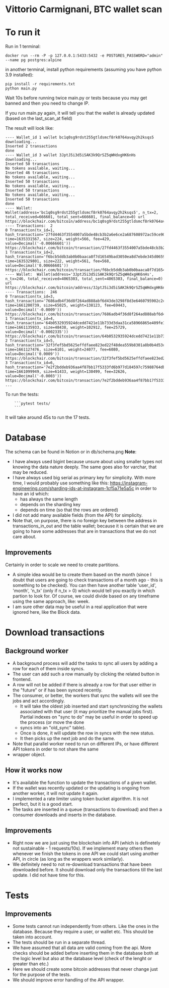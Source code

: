 # Vittorio Carmignani, BTC wallet scan

# To run it
Run in 1 terminal:
    
```
docker run --rm -P -p 127.0.0.1:5433:5432 -e POSTGRES_PASSWORD="admin" --name pg postgres:alpine
```

in another terminal, install python requirements (assuming you have python 3.9 installed):
    
```
pip install -r requirements.txt
python main.py
```

Wait 10s before running twice main.py or tests because you may get banned and then you need to change IP. 

If you run main.py again, it will tell you that the wallet is already updated (based on the last_scan_at field)

The result will look like:
```
---- Wallet_id 1 wallet bc1q0sg9rdst255gtldsmcf8rk0764avqy2h2ksqs5 downloading...
Inserted 2 transactions
done
---- Wallet_id 3 wallet 3JptJ5i3d5iSAK3k9QrSZ5qWHdxgHK6nHs downloading...
Inserted 50 transactions
No tokens available, waiting...
Inserted 46 transactions
No tokens available, waiting...
Inserted 50 transactions
No tokens available, waiting...
Inserted 50 transactions
No tokens available, waiting...
Inserted 50 transactions
done
---- Wallet:  Wallet(address='bc1q0sg9rdst255gtldsmcf8rk0764avqy2h2ksqs5', n_tx=2, total_received=666601, total_sent=666601, final_balance=0) url https://blockchair.com/bitcoin/address/bc1q0sg9rdst255gtldsmcf8rk0764avqy2h2ksqs5
---- Transactions:  2
0 Transaction(tx_id=1, hash_transaction='27fd4463f3554007a5bde48cb3b2a6e6ce2a687608972ac59ce904bb9cb43191', time=1635331567, size=224, weight=566, fee=429, value=Decimal('-0.00666601')) https://blockchair.com/bitcoin/transaction/27fd4463f3554007a5bde48cb3b2a6e6ce2a687608972ac59ce904bb9cb43191
1 Transaction(tx_id=2, hash_transaction='f6bcb5ddb3ab0b0baaca8f7d16549bad3050ea8d7ebde345d0659777d48f8262', time=1635329801, size=222, weight=561, fee=568, value=Decimal('0.00666601')) https://blockchair.com/bitcoin/transaction/f6bcb5ddb3ab0b0baaca8f7d16549bad3050ea8d7ebde345d0659777d48f8262
---- Wallet:  Wallet(address='3JptJ5i3d5iSAK3k9QrSZ5qWHdxgHK6nHs', n_tx=246, total_received=4065303, total_sent=4065303, final_balance=0) url https://blockchair.com/bitcoin/address/3JptJ5i3d5iSAK3k9QrSZ5qWHdxgHK6nHs
---- Transactions:  246
0 Transaction(tx_id=3, hash_transaction='7686adb4f36d8f264ad888abf6d43de3298f8d3e6460795902c2c3db86e07a4a', time=1661200739, size=65025, weight=138123, fee=69443, value=Decimal('-0.0009')) https://blockchair.com/bitcoin/transaction/7686adb4f36d8f264ad888abf6d43de3298f8d3e6460795902c2c3db86e07a4a
1 Transaction(tx_id=4, hash_transaction='64b0532935924dcedd7421e11b733d3daa31ca58966865e409fe15e6059ffa05', time=1661135933, size=48438, weight=102912, fee=25729, value=Decimal('-0.0002335')) https://blockchair.com/bitcoin/transaction/64b0532935924dcedd7421e11b733d3daa31ca58966865e409fe15e6059ffa05
2 Transaction(tx_id=5, hash_transaction='32f3fef5bd5625effdfaee823ed22f48dea559b8301a8b0b4d53c02d2524a3bc', time=1661127476, size=6101, weight=24077, fee=6080, value=Decimal('0.0009')) https://blockchair.com/bitcoin/transaction/32f3fef5bd5625effdfaee823ed22f48dea559b8301a8b0b4d53c02d2524a3bc
3 Transaction(tx_id=6, hash_transaction='7e2f2bddeb936aa4f87bb17f5333fd6b977d184597c75988764dbc9b2204047c', time=1661099949, size=61433, weight=130499, fee=32626, value=Decimal('-0.0003')) https://blockchair.com/bitcoin/transaction/7e2f2bddeb936aa4f87bb17f5333fd6b977d184597c75988764dbc9b2204047c
...
```
To run the tests:
        
        ```pytest tests/
        ```
It will take around 45s to run the 17 tests.

# Database
The schema can be found in Notion or in db/schema.png
**Note**:
 - I have always used  bigint because unsure about using smaller types not knowing the data nature deeply. The same goes also for varchar, that may be reduced.
 - I have always used big serial as primary key for simplicity. With more time, I would probably use something like this: https://instagram-engineering.com/sharding-ids-at-instagram-1cf5a71e5a5c
 in order to have an id which:
   - has always the same length
   - depends on the sharding key
   - depends on time (so that the rows are ordered)
 - I did not add many available fields (from the API) for simplicity.
 - Note that, on purpose, there is no foreign key between the address in transactions_in_out and the table wallet; because it is certain that we are going to have some addresses that are in transactions that 
we do not care about. 

## Improvements
Certainly in order to scale we need to create partitions. 
 - A simple idea would be to create them based on the month (since I doubt that users are going to check transactions of a month ago - this 
is something to be checked). You can then have another table 'user_id', 'month', 'n_tx' (only if n_tx > 0) which would tell you exactly in which
partion to look for. 
Of course, we could divide based on any timeframe using the same approach, like: week.
 - I am sure other data may be useful in a real application that were ignored here, like the Block data.

# Download transactions
## Background worker
 - A background process will add the tasks to sync all users by adding a row for each of them inside syncs.
 - The user can add such a row manually by clicking the related button in frontend.
 - A row will not be added if there is already a row for that user either in the "future" or if has been synced recently.
 - The consumer, or better, the workers that sync the wallets will see the jobs and act accordingly.
   -  It will take the oldest job inserted and start synchronizing the wallets associated with that user (it may prioritize 
 the manual jobs first). Partial indexes on "sync to do" may be useful in order to speed up the process (or move the done
   - syncs into an "old_sync" table).
   -  Once is done, it will update the row in syncs with the new status.
   -  It then picks up the next job and do the same.
 - Note that parallel worker need to run on different IPs, or have different API tokens in order to not share the same
 - wrapper object.

## How it works now
 - It's available the function to update the transactions of a given wallet.
 - If the wallet was recently updated or the updating is ongoing from another worker, it will not update it again.
 - I implemented a rate limiter using token bucket algorithm. It is not perfect, but it is a good start.
 - The tasks are inserted in a queue (transactions to download) and then a consumer downloads and inserts in the database.

## Improvements
- Right now we are just using the blockchain info API (which is definetely not sustainable - 1 requests/10s). If we implement many others then whenever we finish the tokens in 
one API we could start using another API, in circle (as long as the wrappers work similarly).
- We definitely need to not re-download transactions that have been downloaded before. 
It should download only the transactions till the last update. I did not have time for this.
   

# Tests
## Improvements
 - Some tests cannot run independently from others. Like the ones in the database. Because they
require a user, or wallet etc. This should be taken into account.
 - The tests should be run in a separate thread.
 - We have assumed that all data are valid coming from the api. More checks should be
added before inserting them in the database both at the logic level but also at the database level (check of the lenght or greater than etc.)
 - Here we should create some bitcoin addresses that never change just for the purpose of the tests.
 - We should improve error handling of the API wrapper.
